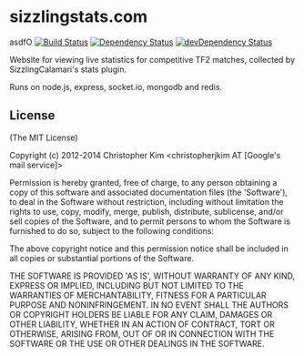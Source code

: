 # sizzlingstats.com
asdfO
[![Build Status](https://travis-ci.org/SizzlingStats/sizzlingstats.com.png?branch=master)](https://travis-ci.org/SizzlingStats/sizzlingstats.com)
[![Dependency Status](https://david-dm.org/SizzlingStats/sizzlingstats.com.png)](https://david-dm.org/SizzlingStats/sizzlingstats.com)
[![devDependency Status](https://david-dm.org/SizzlingStats/sizzlingstats.com/dev-status.png)](https://david-dm.org/SizzlingStats/sizzlingstats.com#info=devDependencies)

Website for viewing live statistics for competitive TF2 matches, collected by SizzlingCalamari's stats plugin.

Runs on node.js, express, socket.io, mongodb and redis.


## License

(The MIT License)

Copyright (c) 2012-2014 Christopher Kim \<christopherjkim AT [Google's mail service]\>

Permission is hereby granted, free of charge, to any person obtaining
a copy of this software and associated documentation files (the
'Software'), to deal in the Software without restriction, including
without limitation the rights to use, copy, modify, merge, publish,
distribute, sublicense, and/or sell copies of the Software, and to
permit persons to whom the Software is furnished to do so, subject to
the following conditions:

The above copyright notice and this permission notice shall be
included in all copies or substantial portions of the Software.

THE SOFTWARE IS PROVIDED 'AS IS', WITHOUT WARRANTY OF ANY KIND,
EXPRESS OR IMPLIED, INCLUDING BUT NOT LIMITED TO THE WARRANTIES OF
MERCHANTABILITY, FITNESS FOR A PARTICULAR PURPOSE AND NONINFRINGEMENT.
IN NO EVENT SHALL THE AUTHORS OR COPYRIGHT HOLDERS BE LIABLE FOR ANY
CLAIM, DAMAGES OR OTHER LIABILITY, WHETHER IN AN ACTION OF CONTRACT,
TORT OR OTHERWISE, ARISING FROM, OUT OF OR IN CONNECTION WITH THE
SOFTWARE OR THE USE OR OTHER DEALINGS IN THE SOFTWARE.
